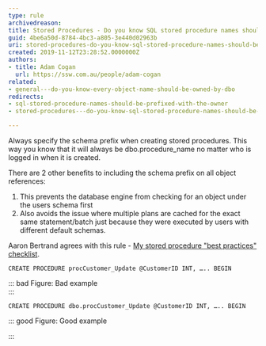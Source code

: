 ```yaml
---
type: rule
archivedreason: 
title: Stored Procedures - Do you know SQL stored procedure names should be prefixed with the owner?
guid: 4be6a50d-8784-4bc3-a805-3e440d02963b
uri: stored-procedures-do-you-know-sql-stored-procedure-names-should-be-prefixed-with-the-owner
created: 2019-11-12T23:28:52.0000000Z
authors:
- title: Adam Cogan
  url: https://ssw.com.au/people/adam-cogan
related:
- general---do-you-know-every-object-name-should-be-owned-by-dbo
redirects:
- sql-stored-procedure-names-should-be-prefixed-with-the-owner
- stored-procedures---do-you-know-sql-stored-procedure-names-should-be-prefixed-with-the-owner

---
```


Always specify the schema prefix when creating stored procedures. This way you know that it will always be dbo.procedure\_name no matter who is logged in when it is created.

There are 2 other benefits to including the schema prefix on all object references:

1. This prevents the database engine from checking for an object under the users schema first
2. Also avoids the issue where multiple plans are cached for the exact same statement/batch just because they were executed by users with different default schemas.



<!--endintro-->

Aaron Bertrand agrees with this rule - [My stored procedure "best practices" checklist](https&#58;//sqlblog.org/2008/10/30/my-stored-procedure-best-practices-checklist).



```
CREATE PROCEDURE procCustomer_Update @CustomerID INT, ….. BEGIN
```



::: bad
Figure: Bad example  
:::



```
CREATE PROCEDURE dbo.procCustomer_Update @CustomerID INT, ….. BEGIN
```



::: good
Figure: Good example

:::

